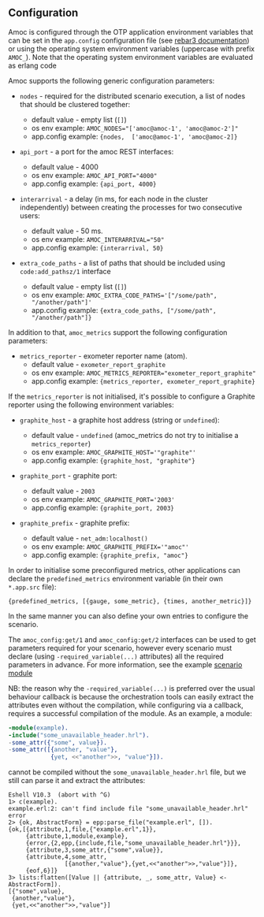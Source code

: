 ## Configuration

Amoc is configured through the OTP application environment variables that
can be set in the `app.config` configuration file (see [rebar3 documentation](https://www.rebar3.org/docs/releases#section-overlays))
or using the operating system environment variables (uppercase with prefix ``AMOC_``). Note that the operating system environment variables are evaluated as erlang code

Amoc supports the following generic configuration parameters:

* ``nodes`` - required for the distributed scenario execution, a list of nodes that should be clustered together:
    * default value - empty list (`[]`)
    * os env example: `AMOC_NODES="['amoc@amoc-1', 'amoc@amoc-2']"`
    * app.config example:  `{nodes,  ['amoc@amoc-1', 'amoc@amoc-2]}`                                  

* ``api_port`` - a port for the amoc REST interfaces:
    * default value - 4000
    * os env example: `AMOC_API_PORT="4000"`
    * app.config example:  `{api_port, 4000}`
                                      
* ``interarrival`` - a delay (in ms, for each node in the cluster independently) between creating the processes
  for two consecutive users:
    * default value - 50 ms.
    * os env example: `AMOC_INTERARRIVAL="50"`
    * app.config example:  `{interarrival, 50}`

* ``extra_code_paths`` - a list of paths that should be included using `code:add_pathsz/1` interface
    * default value - empty list (`[]`)
    * os env example: `AMOC_EXTRA_CODE_PATHS='["/some/path", "/another/path"]'`
    * app.config example:  `{extra_code_paths, ["/some/path", "/another/path"]}`

In addition to that, `amoc_metrics` support the following configuration parameters:

* ``metrics_reporter`` - exometer reporter name (atom).
    * default value - `exometer_report_graphite`
    * os env example: `AMOC_METRICS_REPORTER="exometer_report_graphite"`
    * app.config example:  `{metrics_reporter, exometer_report_graphite}`

If the ``metrics_reporter`` is not initialised, it's possible to configure a Graphite reporter
using the following environment variables:

* ``graphite_host`` - a graphite host address (string or `undefined`):
    * default value - `undefined` (amoc_metrics do not try to initialise a ``metrics_reporter``)
    * os env example: `AMOC_GRAPHITE_HOST='"graphite"'`
    * app.config example:  `{graphite_host, "graphite"}`

* ``graphite_port`` - graphite port:
    * default value - `2003`
    * os env example: `AMOC_GRAPHITE_PORT='2003'`
    * app.config example:  `{graphite_port, 2003}`    
    
* ``graphite_prefix`` - graphite prefix:
    * default value - `net_adm:localhost()`
    * os env example: `AMOC_GRAPHITE_PREFIX='"amoc"'`
    * app.config example:  `{graphite_prefix, "amoc"}`    

In order to initialise some preconfigured metrics, other applications can declare
the `predefined_metrics` environment variable (in their own `*.app.src` file):  
```
{predefined_metrics, [{gauge, some_metric}, {times, another_metric}]}
```

In the same manner you can also define your own entries to configure the scenario.

The ``amoc_config:get/1`` and ``amoc_config:get/2`` interfaces can be used to get
parameters required for your scenario, however every scenario must declare (using
`-required_variable(...)` attributes) all the required parameters in advance. For more
information, see the example [scenario module](../integration_test/dummy_scenario.erl)


NB: the reason why the `-required_variable(...)` is preferred over the usual behaviour
callback is because the orchestration tools can easily extract the attributes even
without the compilation, while configuring via a callback, requires a successful
compilation of the module. As an example, a module:
```erlang
-module(example).
-include("some_unavailable_header.hrl").
-some_attr({"some", value}).
-some_attr([{another, "value"}, 
            {yet, <<"another">>, "value"}]).
```
cannot be compiled without the ``some_unavailable_header.hrl`` file, but we still
can parse it and extract the attributes:
```
Eshell V10.3  (abort with ^G)
1> c(example).
example.erl:2: can't find include file "some_unavailable_header.hrl"
error
2> {ok, AbstractForm} = epp:parse_file("example.erl", []).
{ok,[{attribute,1,file,{"example.erl",1}},
     {attribute,1,module,example},
     {error,{2,epp,{include,file,"some_unavailable_header.hrl"}}},
     {attribute,3,some_attr,{"some",value}}, 
     {attribute,4,some_attr,
                [{another,"value"},{yet,<<"another">>,"value"}]}, 
     {eof,6}]}
3> lists:flatten([Value || {attribute, _, some_attr, Value} <- AbstractForm]).
[{"some",value},
 {another,"value"},
 {yet,<<"another">>,"value"}]

```
